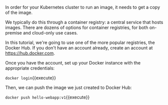 In order for your Kubernetes cluster to run an image, it needs to get a copy of the image.

We typically do this through a container registry: a central service that hosts images. There are dozens of options for container registries, for both on-premise and cloud-only use cases.

In this tutorial, we're going to use one of the more popular registries, the Docker Hub. If you don't have an account already, create an account at https://hub.docker.com.

Once you have the account, set up your Docker instance with the appropriate credentials:

`docker login`{{execute}}

Then, we can push the image we just created to Docker Hub:

`docker push hello-webapp:v1`{{execute}}
